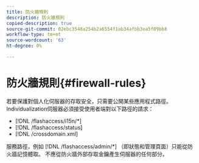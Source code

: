 ```yaml
---
title: 防火牆規則
description: 防火牆規則
copied-description: true
source-git-commit: 02ebc3548a254b2a6554f1ab34afbb3ea5f09bb8
workflow-type: tm+mt
source-wordcount: '63'
ht-degree: 0%

---
```


# 防火牆規則{#firewall-rules}

若要保護對個人化伺服器的存取安全，只需要公開某些應用程式路徑。 Individualization伺服器必須接受使用者端對以下路徑的請求：

* [!DNL /flashaccess/i15n/*]
* [!DNL /flashaccess/status]
* [!DNL /crossdomain.xml]

服務路徑，例如 [!DNL /flashaccess/admin/*] （即狀態和管理頁面）只能從防火牆記憶體取。 不應從防火牆外部存取金鑰產生伺服器的任何部分。
